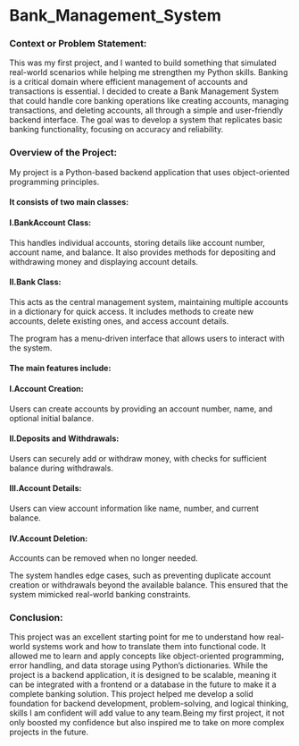 # Bank_Management_System
<h3>Context or Problem Statement:</h3>
This was my first project, and I wanted to build something that simulated real-world scenarios while helping me strengthen my Python skills. Banking is a critical domain where efficient management of accounts and transactions is essential. I decided to create a Bank Management System that could handle core banking operations like creating accounts, managing transactions, and deleting accounts, all through a simple and user-friendly backend interface. The goal was to develop a system that replicates basic banking functionality, focusing on accuracy and reliability.


<h3>Overview of the Project:</h3>
My project is a Python-based backend application that uses object-oriented programming principles. 
<h4>It consists of two main classes:</h4>
<h4>I.BankAccount Class:</h4>This handles individual accounts, storing details like account number, account name, and balance. It also provides methods for depositing and withdrawing money and displaying account details.

<h4>II.Bank Class:</h4>This acts as the central management system, maintaining multiple accounts in a dictionary for quick access. It includes methods to create new accounts, delete existing ones, and access account details.

The program has a menu-driven interface that allows users to interact with the system.
<h4>The main features include:</h4>

<h4>I.Account Creation:</h4>Users can create accounts by providing an account number, name, and optional initial balance.

<h4>II.Deposits and Withdrawals:</h4>Users can securely add or withdraw money, with checks for sufficient balance during withdrawals.

<h4>III.Account Details:</h4>Users can view account information like name, number, and current balance.

<h4>IV.Account Deletion:</h4>Accounts can be removed when no longer needed.

<p>The system handles edge cases, such as preventing duplicate account creation or withdrawals beyond the available balance. This ensured that the system mimicked real-world banking constraints.</p>

<h3>Conclusion:</h3>
This project was an excellent starting point for me to understand how real-world systems work and how to translate them into functional code. It allowed me to learn and apply concepts like object-oriented programming, error handling, and data storage using Python’s dictionaries. While the project is a backend application, it is designed to be scalable, meaning it can be integrated with a frontend or a database in the future to make it a complete banking solution. This project helped me develop a solid foundation for backend development, problem-solving, and logical thinking, skills I am confident will add value to any team.Being my first project, it not only boosted my confidence but also inspired me to take on more complex projects in the future.
